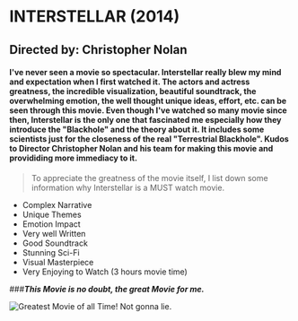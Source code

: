 # **INTERSTELLAR (2014)**
>
## **Directed by:** Christopher Nolan
#### I've never seen a movie so spectacular. Interstellar really blew my mind and expectation when I first watched it. The actors and actress greatness, the incredible visualization, beautiful soundtrack, the overwhelming emotion, the well thought unique ideas, effort, etc. can be seen through this movie. Even though I've watched so many movie since then, Interstellar is the only one that fascinated me especially how they introduce the "Blackhole" and the theory about it. It includes some scientists just for the closeness of the real "Terrestrial Blackhole". Kudos to Director Christopher Nolan and his team for making this movie and provididing more immediacy to it.
>To appreciate the greatness of the movie itself, I list down some information why Interstellar is a MUST watch movie.
>
- Complex Narrative
- Unique Themes
- Emotion Impact
- Very well Written
- Good Soundtrack
- Stunning Sci-Fi
- Visual Masterpiece
- Very Enjoying to Watch (3 hours movie time)
>
>
###***This Movie is no doubt, the great Movie for me.***
>
>
![Greatest Movie of all Time! Not gonna lie.](https://github.com/JpDaGreat/app-dev/assets/135121370/6b972822-cca6-4bf7-b49c-e3ff730bbf85)
